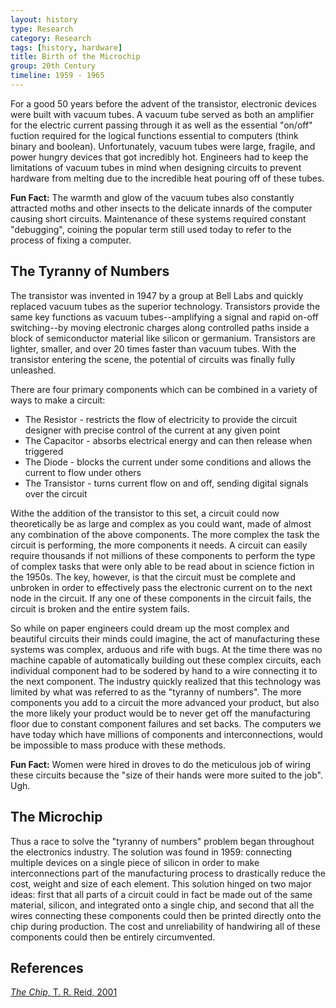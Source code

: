 ```yaml
---
layout: history
type: Research
category: Research
tags: [history, hardware]
title: Birth of the Microchip
group: 20th Century
timeline: 1959 - 1965
---
```


For a good 50 years before the advent of the transistor, electronic devices were built with vacuum tubes. A vacuum tube served as both an amplifier for the electric current passing through it as well as the essential "on/off" fuction required for the logical functions essential to computers (think binary and boolean). Unfortunately, vacuum tubes were large, fragile, and power hungry devices that got incredibly hot. Engineers had to keep the limitations of vacuum tubes in mind when designing circuits to prevent hardware from melting due to the incredible heat pouring off of these tubes.

<span class="notation"><strong>Fun Fact:</strong> The warmth and glow of the vacuum tubes also constantly attracted moths and other insects to the delicate innards of the computer causing short circuits. Maintenance of these systems required constant "debugging", coining the popular term still used today to refer to the process of fixing a computer.</span>

<h2>The Tyranny of Numbers</h2>

The transistor was invented in 1947 by a group at Bell Labs and quickly replaced vacuum tubes as the superior technology. Transistors provide the same key functions as vacuum tubes--amplifying a signal and rapid on-off switching--by moving electronic charges along controlled paths inside a block of semiconductor material like silicon or germanium. Transistors are lighter, smaller, and over 20 times faster than vacuum tubes. With the transistor entering the scene, the potential of circuits was finally fully unleashed. 

There are four primary components which can be combined in a variety of ways to make a circuit:
<ul>
<li>The Resistor - restricts the flow of electricity to provide the circuit designer with precise control of the current at any given point</li> 
<li>The Capacitor - absorbs electrical energy and can then release when triggered</li>
<li>The Diode -  blocks the current under some conditions and allows the current to flow under others</li>
<li>The Transistor - turns current flow on and off, sending digital signals over the circuit</li>
</ul>

Withe the addition of the transistor to this set, a circuit could now theoretically be as large and complex as you could want, made of almost any combination of the above components. The more complex the task the circuit is performing, the more components it needs. A circuit can easily require thousands if not millions of these components to perform the type of complex tasks that were only able to be read about in science fiction in the 1950s. The key, however, is that the circuit must be complete and unbroken in order to effectively pass the electronic current on to the next node in the circuit. If any one of these components in the circuit fails, the circuit is broken and the entire system fails. 

So while on paper engineers could dream up the most complex and beautiful circuits their minds could imagine, the act of manufacturing these systems was complex, arduous and rife with bugs. At the time there was no machine capable of automatically building out these complex circuits, each individual component had to be sodered by hand to a wire connecting it to the next component. The industry quickly realized that this technology was limited by what was referred to as the "tyranny of numbers". The more components you add to a circuit the more advanced your product, but also the more likely your product would be to never get off the manufacturing floor due to constant component failures and set backs. The computers we have today which have millions of components and interconnections, would be impossible to mass produce with these methods. 

<span class="notation"><strong>Fun Fact:</strong> Women were hired in droves to do the meticulous job of wiring these circuits because the "size of their hands were more suited to the job". Ugh.</span>

<h2>The Microchip</h2>
Thus a race to solve the "tyranny of numbers" problem began throughout the electronics industry. The solution was found in 1959: connecting multiple devices on a single piece of silicon in order to make interconnections part of the manufacturing process to drastically reduce the cost, weight and size of each element. This solution hinged on two major ideas: first that all parts of a circuit could in fact be made out of the same material, silicon, and integrated onto a single chip, and second that all the wires connecting these components could then be printed directly onto the chip during production. The cost and unreliability of handwiring all of these components could then be entirely circumvented.

<h2>References</h2>
<a href="/book%20reviews/2017/01/12/thechip/"><i>The Chip</i>, T. R. Reid, 2001</a>

